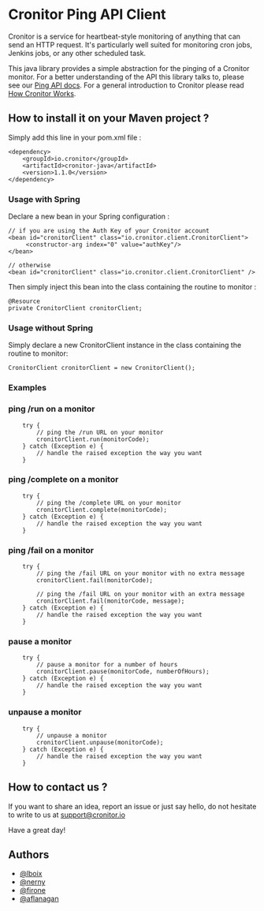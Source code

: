 # Cronitor Ping API Client

Cronitor is a service for heartbeat-style monitoring of anything that can send an HTTP request. It's particularly well suited for monitoring cron jobs, Jenkins jobs, or any other scheduled task.

This java library provides a simple abstraction for the pinging of a Cronitor monitor. For a better understanding of the API this library talks to, please see our [Ping API docs](https://cronitor.io/docs/ping-api). For a general introduction to Cronitor please read [How Cronitor Works](https://cronitor.io/docs/how-cronitor-works).

## How to install it on your Maven project ?
Simply add this line in your pom.xml file :
```
<dependency>
    <groupId>io.cronitor</groupId>
    <artifactId>cronitor-java</artifactId>
    <version>1.1.0</version>
</dependency>
```

### Usage with Spring

Declare a new bean in your Spring configuration :
```
// if you are using the Auth Key of your Cronitor account
<bean id="cronitorClient" class="io.cronitor.client.CronitorClient">
     <constructor-arg index="0" value="authKey"/>
</bean>

// otherwise
<bean id="cronitorClient" class="io.cronitor.client.CronitorClient" />
```

Then simply inject this bean into the class containing the routine to monitor :
```
@Resource
private CronitorClient cronitorClient;
```

### Usage without Spring
Simply declare a new CronitorClient instance in the class containing the routine to monitor:
```
CronitorClient cronitorClient = new CronitorClient();
```

### Examples

### ping /run on a monitor
```
    try {
        // ping the /run URL on your monitor
        cronitorClient.run(monitorCode);
    } catch (Exception e) {
        // handle the raised exception the way you want
    }
```
### ping /complete on a monitor
```
    try {
        // ping the /complete URL on your monitor
        cronitorClient.complete(monitorCode);
    } catch (Exception e) {
        // handle the raised exception the way you want
    }
```
### ping /fail on a monitor
```
    try {
        // ping the /fail URL on your monitor with no extra message
        cronitorClient.fail(monitorCode);
        
        // ping the /fail URL on your monitor with an extra message
        cronitorClient.fail(monitorCode, message);
    } catch (Exception e) {
        // handle the raised exception the way you want
    }
```
### pause a monitor
```
    try {
        // pause a monitor for a number of hours
        cronitorClient.pause(monitorCode, numberOfHours);
    } catch (Exception e) {
        // handle the raised exception the way you want
    }
```
### unpause a monitor
```
    try {
        // unpause a monitor
        cronitorClient.unpause(monitorCode);
    } catch (Exception e) {
        // handle the raised exception the way you want
    }
```

## How to contact us ?

If you want to share an idea, report an issue or just say hello, do not hesitate to write to us at support@cronitor.io 

Have a great day!

## Authors
- [@lboix](https://github.com/lboix)
- [@nerny](https://github.com/nerny)
- [@firone](https://github.com/firone)
- [@aflanagan](https://github.com/aflanagan)
